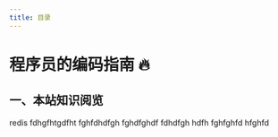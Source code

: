 ```yaml
---
title: 目录
---
```

# 程序员的编码指南 🔥

## 一、本站知识阅览

redis
fdhgfhtgdfht
fghfdhdfgh
fghdfghdf
fdhdfgh
hdfh
fghfghfd
hfghfd